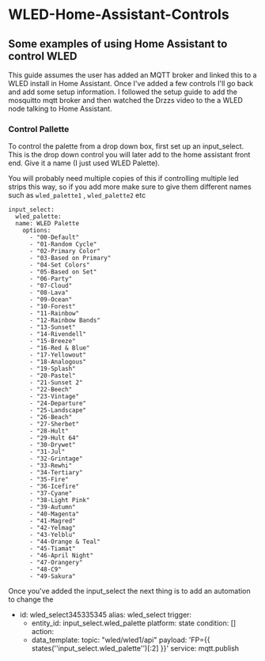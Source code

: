 # WLED-Home-Assistant-Controls
## Some examples of using Home Assistant to control WLED

This guide assumes the user has added an MQTT broker and linked this to a WLED install in Home Assistant.  Once I've added a few controls I'll go back and add some setup information.  I followed the setup guide to add the mosquitto mqtt broker and then watched the Drzzs video to the a WLED node talking to Home Assistant. 

### Control Pallette

To control the palette from a drop down box, first set up an input_select. This is the drop down control you will later add to the home assistant front end. Give it a name (I just used WLED Palette).

You will probably need multiple copies of this if controlling multiple led strips this way, so if you add more make sure to give them different names such as ```wled_palette1``` , ```wled_palette2``` etc

```
input_select:
  wled_palette:
  name: WLED Palette
    options:
      - "00-Default"
      - "01-Random Cycle"
      - "02-Primary Color"
      - "03-Based on Primary"
      - "04-Set Colors"
      - "05-Based on Set"
      - "06-Party"
      - "07-Cloud"
      - "08-Lava"
      - "09-Ocean"
      - "10-Forest"
      - "11-Rainbow"
      - "12-Rainbow Bands"
      - "13-Sunset"
      - "14-Rivendell"
      - "15-Breeze"
      - "16-Red & Blue"
      - "17-Yellowout"
      - "18-Analogous"
      - "19-Splash"
      - "20-Pastel"
      - "21-Sunset 2"
      - "22-Beech"
      - "23-Vintage"
      - "24-Departure"
      - "25-Landscape"
      - "26-Beach"
      - "27-Sherbet"
      - "28-Hult"
      - "29-Hult 64"
      - "30-Drywet"
      - "31-Jul"
      - "32-Grintage"
      - "33-Rewhi"
      - "34-Tertiary"
      - "35-Fire"
      - "36-Icefire"
      - "37-Cyane"
      - "38-Light Pink"
      - "39-Autumn"
      - "40-Magenta"
      - "41-Magred"
      - "42-Yelmag"
      - "43-Yelblu"
      - "44-Orange & Teal"
      - "45-Tiamat"
      - "46-April Night"
      - "47-Orangery"
      - "48-C9"
      - "49-Sakura"
```
Once you've added the input_select the next thing is to add an automation to change the 


- id: wled_select345335345
  alias: wled_select
  trigger:
  - entity_id: input_select.wled_palette
    platform: state
  condition: []
  action:
  - data_template:
      topic: "wled/wled1/api"
      payload: 'FP={{ states(''input_select.wled_palette'')[:2] }}'
    service: mqtt.publish
    
